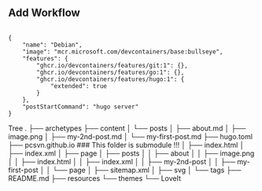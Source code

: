## Add Workflow
```Create Dev container in VS Code

{
	"name": "Debian",
	"image": "mcr.microsoft.com/devcontainers/base:bullseye",
	"features": {
		"ghcr.io/devcontainers/features/git:1": {},
		"ghcr.io/devcontainers/features/go:1": {},
		"ghcr.io/devcontainers/features/hugo:1": {
			"extended": true
		}
	},
	"postStartCommand": "hugo server"
}
```
Tree
.
├── archetypes
├── content
│   └── posts
│       ├── about.md
│       ├── image.png
│       ├── my-2nd-post.md
│       └── my-first-post.md
├── hugo.toml
├── pcsvn.github.io ### This folder is submodule !!!
│   ├── index.html
│   ├── index.xml
│   ├── page
│   ├── posts
│   │   ├── about
│   │   ├── image.png
│   │   ├── index.html
│   │   ├── index.xml
│   │   ├── my-2nd-post
│   │   ├── my-first-post
│   │   └── page
│   ├── sitemap.xml
│   ├── svg
│   └── tags
├── README.md
├── resources
└── themes
    └── LoveIt